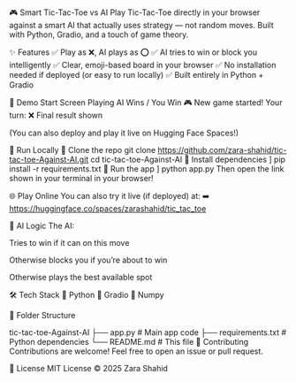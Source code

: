 🎮 Smart Tic-Tac-Toe vs AI
Play Tic-Tac-Toe directly in your browser against a smart AI that actually uses strategy — not random moves.
Built with Python, Gradio, and a touch of game theory.



✨ Features
✅ Play as ❌, AI plays as ⭕
✅ AI tries to win or block you intelligently
✅ Clear, emoji-based board in your browser
✅ No installation needed if deployed (or easy to run locally)
✅ Built entirely in Python + Gradio

📸 Demo
Start Screen	Playing	AI Wins / You Win
🎮 New game started!	Your turn: ❌	Final result shown

(You can also deploy and play it live on Hugging Face Spaces!)

🚀 Run Locally
🔷 Clone the repo
git clone https://github.com/zara-shahid/tic-tac-toe-Against-AI.git
cd tic-tac-toe-Against-AI
🔷 Install dependencies
]
pip install -r requirements.txt
🔷 Run the app
]
python app.py
Then open the link shown in your terminal in your browser!

🌐 Play Online
You can also try it live (if deployed) at:
➡️ https://huggingface.co/spaces/zarashahid/tic_tac_toe

🧠 AI Logic
The AI:

Tries to win if it can on this move

Otherwise blocks you if you’re about to win

Otherwise plays the best available spot

🛠️ Tech Stack
🐍 Python
🎨 Gradio
🔢 Numpy

📁 Folder Structure

tic-tac-toe-Against-AI
├── app.py              # Main app code
├── requirements.txt    # Python dependencies
└── README.md           # This file
🤝 Contributing
Contributions are welcome! Feel free to open an issue or pull request.

📄 License
MIT License © 2025 Zara Shahid

